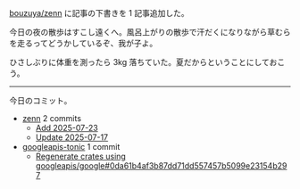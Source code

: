 [bouzuya/zenn] に記事の下書きを 1 記事追加した。

今日の夜の散歩はすこし遠くへ。風呂上がりの散歩で汗だくになりながら草むらを走るってどうかしているぞ、我が子よ。

ひさしぶりに体重を測ったら 3kg 落ちていた。夏だからということにしておこう。

---

今日のコミット。

- [zenn](https://github.com/bouzuya/zenn) 2 commits
  - [Add 2025-07-23](https://github.com/bouzuya/zenn/commit/788dc7fe51146cfcdf0d3ad19077b0a0a4189440)
  - [Update 2025-07-17](https://github.com/bouzuya/zenn/commit/2e243ee2a1edef6c26ecb75d6c03f841c6a0788c)
- [googleapis-tonic](https://github.com/bouzuya/googleapis-tonic) 1 commit
  - [Regenerate crates using googleapis/google#0da61b4af3b87dd71dd557457b5099e23154b297](https://github.com/bouzuya/googleapis-tonic/commit/1448c80f865c060239c389b4b4dd433b3bdf15c6)

[bouzuya/zenn]: https://github.com/bouzuya/zenn
